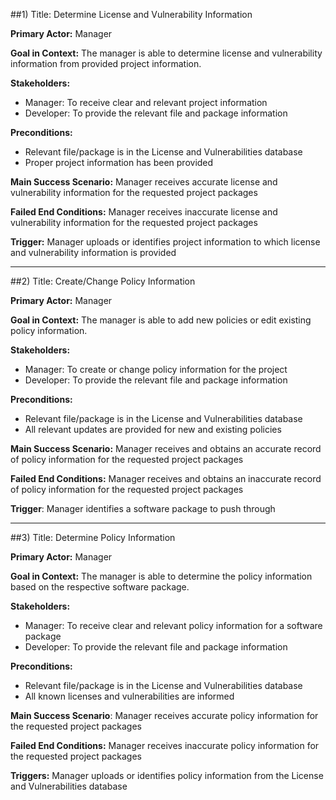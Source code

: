 
##1) Title:  Determine License and Vulnerability Information 

**Primary Actor:**  Manager

**Goal in Context:** The manager is able to determine license and vulnerability information from provided project information.

**Stakeholders:** 
+ Manager: To receive clear and relevant project information 
+ Developer: To provide the relevant file and package information

**Preconditions:**
+ Relevant file/package is in the License and Vulnerabilities database
+ Proper project information has been provided

**Main Success Scenario:** Manager receives accurate license and vulnerability information for the requested project packages

**Failed End Conditions:** Manager receives inaccurate license and vulnerability information for the requested project packages

**Trigger:** Manager uploads or identifies project information to which license and vulnerability information is provided

  ------------------------------------------------------------------------------------------------------------------ 
##2) Title: Create/Change Policy Information
  
**Primary Actor:** Manager
  
**Goal in Context:** The manager is able to add new policies or edit existing policy information.
  
**Stakeholders:**
+ Manager: To create or change policy information for the project
+ Developer: To provide the relevant file and package information  

**Preconditions:**
+ Relevant file/package is in the License and Vulnerabilities database
+ All relevant updates are provided for new and existing policies 
  
**Main Success Scenario:** Manager receives and obtains an accurate record of policy information for the requested project packages
  
**Failed End Conditions:** Manager receives and obtains an inaccurate record of policy information for the requested project packages

**Trigger**: Manager identifies a software package to push through


  ------------------------------------------------------------------------------------------------------------------ 
##3) Title: Determine Policy Information
  
**Primary Actor:** Manager
  
**Goal in Context:** The manager is able to determine the policy information based on the respective software package. 
  
**Stakeholders:**
+ Manager: To receive clear and relevant policy information for a software package
+ Developer: To provide the relevant file and package information
  
**Preconditions:** 
+ Relevant file/package is in the License and Vulnerabilities database
+ All known licenses and vulnerabilities are informed
  
**Main Success Scenario**: Manager receives accurate policy information for the requested project packages
  
**Failed End Conditions:** Manager receives inaccurate policy information for the requested project packages
  
**Triggers:** Manager uploads or identifies policy information from the License and Vulnerabilities database
